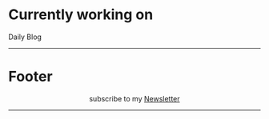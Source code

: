# Currently working on
Daily Blog

<hr>

# Footer

<div align=center> subscribe to my <a href=""> Newsletter </a> </div>

<Hr>
